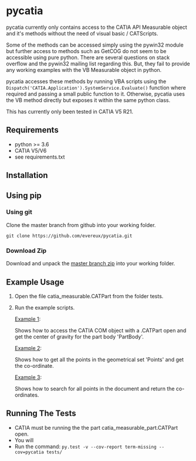 # pycatia

pycatia currently only contains access to the CATIA API Measurable 
object and it's methods without the need of visual basic / CATScripts. 

Some of the methods can be accessed simply using the pywin32 module but further 
access to methods such as GetCOG do not seem to be accessible using pure python.
There are several questions on stack overflow and the pywin32 mailing list regarding
this. But, they fail to provide any working examples with the VB Measurable object 
in python. 

pycatia accesses these methods by running VBA scripts using the 
`Dispatch('CATIA.Application').SystemService.Evaluate()` function where required
 and passing a small public function to it. Otherwise, pycatia uses the VB method 
directly but exposes it within the same python class.

This has currently only been tested in CATIA V5 R21.

## Requirements

* python >= 3.6 
* CATIA V5/V6
* see requirements.txt

## Installation

## Using pip

### Using git
Clone the master branch from github into your working folder.

    git clone https://github.com/evereux/pycatia.git

### Download Zip
Download and unpack the  [master branch zip](https://github.com/evereux/pycatia/archive/master.zip) into your working folder.


## Example Usage

1. Open the file catia_measurable.CATPart from the folder tests.
2. Run the example scripts.

    [Example 1](https://github.com/evereux/pycatia/blob/master/example_1.py):

    Shows how to access the CATIA COM object with a .CATPart open and get the center
    of gravity for the part body 'PartBody'.
    
    [Example 2](https://github.com/evereux/pycatia/blob/master/example_2.py):

    Shows how to get all the points in the geometrical set 'Points' and get the co-ordinate.
    
    [Example 3](https://github.com/evereux/pycatia/blob/master/example_3.py):
    
    Shows how to search for all points in the document and return the co-ordinates.
    
## Running The Tests
* CATIA must be running the the part catia_measurable_part.CATPart open.
* You will
* Run the command: `py.test -v --cov-report term-missing --cov=pycatia tests/`
